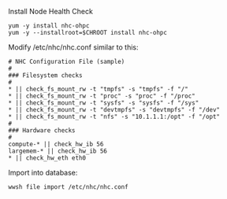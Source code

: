Install Node Health Check
```
yum -y install nhc-ohpc
yum -y --installroot=$CHROOT install nhc-ohpc
```

Modify /etc/nhc/nhc.conf similar to this:
```
# NHC Configuration File (sample)
#
### Filesystem checks
#
* || check_fs_mount_rw -t "tmpfs" -s "tmpfs" -f "/"
* || check_fs_mount_rw -t "proc" -s "proc" -f "/proc"
* || check_fs_mount_rw -t "sysfs" -s "sysfs" -f "/sys"
* || check_fs_mount_rw -t "devtmpfs" -s "devtmpfs" -f "/dev"
* || check_fs_mount_rw -t "nfs" -s "10.1.1.1:/opt" -f "/opt"
#
### Hardware checks
#
compute-* || check_hw_ib 56
largemem-* || check_hw_ib 56
* || check_hw_eth eth0
```

Import into database:
```
wwsh file import /etc/nhc/nhc.conf
```
